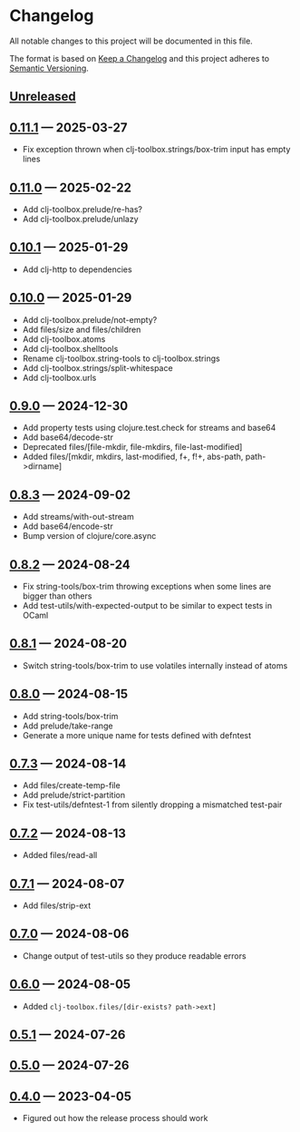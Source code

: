 # Changelog

All notable changes to this project will be documented in this file.

The format is based on [Keep a Changelog](http://keepachangelog.com)
and this project adheres to [Semantic Versioning](http://semver.org/spec/v2.0.0.html).


## [Unreleased]

## [0.11.1] — 2025-03-27
* Fix exception thrown when clj-toolbox.strings/box-trim input has empty lines

## [0.11.0] — 2025-02-22
* Add clj-toolbox.prelude/re-has?
* Add clj-toolbox.prelude/unlazy

## [0.10.1] — 2025-01-29
* Add clj-http to dependencies

## [0.10.0] — 2025-01-29
* Add clj-toolbox.prelude/not-empty?
* Add files/size and files/children
* Add clj-toolbox.atoms
* Add clj-toolbox.shelltools
* Rename clj-toolbox.string-tools to clj-toolbox.strings
* Add clj-toolbox.strings/split-whitespace
* Add clj-toolbox.urls

## [0.9.0] — 2024-12-30
* Add property tests using clojure.test.check for streams and base64
* Add base64/decode-str
* Deprecated files/[file-mkdir, file-mkdirs, file-last-modified]
* Added files/[mkdir, mkdirs, last-modified, f+, f!+, abs-path, path->dirname]

## [0.8.3] — 2024-09-02
* Add streams/with-out-stream
* Add base64/encode-str
* Bump version of clojure/core.async

## [0.8.2] — 2024-08-24
* Fix string-tools/box-trim throwing exceptions when some lines are bigger than others
* Add test-utils/with-expected-output to be similar to expect tests in OCaml

## [0.8.1] — 2024-08-20
* Switch string-tools/box-trim to use volatiles internally instead of atoms

## [0.8.0] — 2024-08-15
* Add string-tools/box-trim
* Add prelude/take-range
* Generate a more unique name for tests defined with defntest

## [0.7.3] — 2024-08-14
* Add files/create-temp-file
* Add prelude/strict-partition
* Fix test-utils/defntest-1 from silently dropping a mismatched test-pair

## [0.7.2] — 2024-08-13
* Added files/read-all

## [0.7.1] — 2024-08-07
* Add files/strip-ext

## [0.7.0] — 2024-08-06
* Change output of test-utils so they produce readable errors

## [0.6.0] — 2024-08-05
* Added `clj-toolbox.files/[dir-exists? path->ext]`

## [0.5.1] — 2024-07-26

## [0.5.0] — 2024-07-26

## [0.4.0] — 2023-04-05
- Figured out how the release process should work


[0.4.0]: https://github.com/tanelso2/clj-toolbox/compare/0.0.0...0.4.0
[0.5.0]: https://github.com/tanelso2/clj-toolbox/compare/0.4.0...0.5.0
[0.5.1]: https://github.com/tanelso2/clj-toolbox/compare/0.5.0...0.5.1
[0.6.0]: https://github.com/tanelso2/clj-toolbox/compare/0.5.1...0.6.0
[0.7.0]: https://github.com/tanelso2/clj-toolbox/compare/0.6.0...0.7.0
[0.7.1]: https://github.com/tanelso2/clj-toolbox/compare/0.7.0...0.7.1
[0.7.2]: https://github.com/tanelso2/clj-toolbox/compare/0.7.1...0.7.2
[0.7.3]: https://github.com/tanelso2/clj-toolbox/compare/0.7.2...0.7.3
[0.8.0]: https://github.com/tanelso2/clj-toolbox/compare/0.7.3...0.8.0
[0.8.1]: https://github.com/tanelso2/clj-toolbox/compare/0.8.0...0.8.1
[0.8.2]: https://github.com/tanelso2/clj-toolbox/compare/0.8.1...0.8.2
[0.8.3]: https://github.com/tanelso2/clj-toolbox/compare/0.8.2...0.8.3
[0.9.0]: https://github.com/tanelso2/clj-toolbox/compare/0.8.3...0.9.0
[0.10.0]: https://github.com/tanelso2/clj-toolbox/compare/0.9.0...0.10.0
[0.10.1]: https://github.com/tanelso2/clj-toolbox/compare/0.10.0...0.10.1
[0.11.0]: https://github.com/tanelso2/clj-toolbox/compare/0.10.1...0.11.0
[0.11.1]: https://github.com/tanelso2/clj-toolbox/compare/0.11.0...0.11.1
[Unreleased]: https://github.com/tanelso2/clj-toolbox/compare/0.11.1...HEAD
